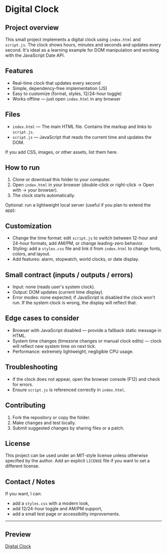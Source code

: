# Digital Clock

## Project overview

This small project implements a digital clock using `index.html` and `script.js`. The clock shows hours, minutes and seconds and updates every second. It's ideal as a learning example for DOM manipulation and working with the JavaScript Date API.

## Features

- Real-time clock that updates every second
- Simple, dependency-free implementation (JS)
- Easy to customize (format, styles, 12/24-hour toggle)
- Works offline — just open `index.html` in any browser

## Files

- `index.html` — The main HTML file. Contains the markup and links to `script.js`.
- `script.js` — JavaScript that reads the current time and updates the DOM.

If you add CSS, images, or other assets, list them here.

## How to run

1. Clone or download this folder to your computer.
2. Open `index.html` in your browser (double-click or right-click → Open with → your browser).
3. The clock starts automatically.

Optional: run a lightweight local server (useful if you plan to extend the app):


## Customization

- Change the time format: edit `script.js` to switch between 12-hour and 24-hour formats, add AM/PM, or change leading-zero behavior.
- Styling: add a `styles.css` file and link it from `index.html` to change fonts, colors, and layout.
- Add features: alarm, stopwatch, world clocks, or date display.

## Small contract (inputs / outputs / errors)

- Input: none (reads user's system clock).
- Output: DOM updates (current time display).
- Error modes: none expected; if JavaScript is disabled the clock won't run. If the system clock is wrong, the display will reflect that.

## Edge cases to consider

- Browser with JavaScript disabled — provide a fallback static message in HTML.
- System time changes (timezone changes or manual clock edits) — clock will reflect new system time on next tick.
- Performance: extremely lightweight, negligible CPU usage.

## Troubleshooting

- If the clock does not appear, open the browser console (F12) and check for errors.
- Ensure `script.js` is referenced correctly in `index.html`.

## Contributing

1. Fork the repository or copy the folder.
2. Make changes and test locally.
3. Submit suggested changes by sharing files or a patch.

## License

This project can be used under an MIT-style license unless otherwise specified by the author. Add an explicit `LICENSE` file if you want to set a different license.

## Contact / Notes

If you want, I can:

- add a `styles.css` with a modern look,
- add 12/24-hour toggle and AM/PM support,
- add a small test page or accessibility improvements.

---
## Preview

[Digital Clock]()

